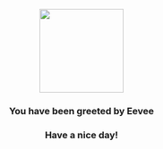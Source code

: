 <p align="center">
    <img src="https://raw.githubusercontent.com/PokeAPI/sprites/master/sprites/pokemon/133.png" width="150" height="150">
</p>
<h3 align="center">You have been greeted by  <b>Eevee</b></h3>
<h3 align="center">Have a nice day!</h3>
